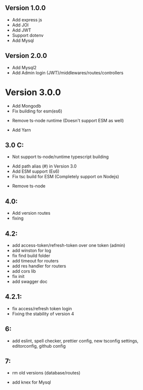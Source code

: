 ## Version 1.0.0

- Add express js
- Add JOI
- Add JWT
- Support dotenv
- Add Mysql

## Version 2.0.0

- Add Mysql2
- Add Admin login (JWT)/middlewares/routes/controllers

# Version 3.0.0

- Add Mongodb
- Fix building for esm(es6)

* Remove ts-node runtime (Doesn't support ESM as well)

- Add Yarn

## 3.0 C:

- Not support ts-node/runtime typescript building

* Add path alias (#) in Version 3.0
* Add ESM support (Es6)
* Fix tsc build for ESM (Completely support on Nodejs)

- Remove ts-node

## 4.0:

- Add version routes
- fixing

## 4.2:

- add access-token/refresh-token over one token (admin)
- add winston for log
- fix find build folder
- add timeout for routers
- add res handler for routers
- add cors lib
- fix init
- add swagger doc

## 4.2.1:

- fix access/refresh token login
- Fixing the stability of version 4

## 6:

- add eslint, spell checker, prettier config, new tsconfig settings, editorconfig, github config

## 7:
- rm old versions (database/routes)
+ add knex for Mysql

